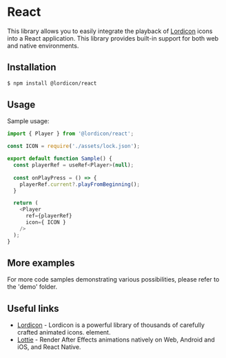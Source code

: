 # React

This library allows you to easily integrate the playback of [Lordicon](https://lordicon.com/) icons into a React application. This library provides built-in support for both web and native environments.

## Installation

```bash
$ npm install @lordicon/react
```

## Usage

Sample usage:

```js
import { Player } from '@lordicon/react';

const ICON = require('./assets/lock.json');

export default function Sample() {    
  const playerRef = useRef<Player>(null);
  
  const onPlayPress = () => {
    playerRef.current?.playFromBeginning();
  }

  return (
    <Player 
      ref={playerRef} 
      icon={ ICON }
    />
  );
}
```

## More examples

For more code samples demonstrating various possibilities, please refer to the 'demo' folder.

## Useful links

- [Lordicon](https://lordicon.com/) - Lordicon is a powerful library of
  thousands of carefully crafted animated icons.
  element.
- [Lottie](https://airbnb.io/lottie) - Render After Effects animations natively
  on Web, Android and iOS, and React Native.